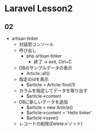 # Laravel Lesson2
## 02
- artisan tinker
  - 対話型コンソール
  - 呼び出し
    - php artisan tinker
      - 終了 -> exit, Ctrl+C
  - DBのサンプルデータの表示
    - Article::all()
  - 指定のidを表示
    - $article = Article::find(1)
  - カラムを指定してデータを取り出す
    - $article->content
  - DBに新しいデータを追加
    - $article = new Article()
    - $article->content = 'Hello tinker'
    - $article->save()
  - レコードの削除(Deleteメソッド)
